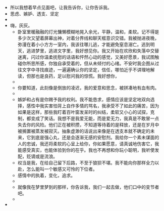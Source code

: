 - 所以我想着早点见面吧，让我告诉你，让你告诉我。
- 思虑、嫉妒、透支、坚定
-
- 嗨，灰灰。
	- 卧室里暖融融的灯光慵懒模糊地晃入余光，平静，温和，柔软。记不得是多少次又望着屏幕出神，对着分界线和聊天框意识交错。我被抛进夜晚，弥漫在着小小方方一室内，我该往哪儿逃，才能避免窒息溺亡。逃到明天，逃进梦里，逃进文字里，我好想见你。我又开始在欢欣和失落中交替迷离，闪过你温柔抚慰的话语和怦然心动的感觉，又美好愿景，我试图触碰你所思所感，你独自承受着的，但从未倾付的心绪。不安时我企图从过往文字中寻找痕迹，一遍遍确认你的坚定，信任，哪怕近乎不讲理地解读，但那也是良药，足以慰问我的惊慌。我好想你，
	-
	- 你要知道，此刻像是倒放的凌迟，我的爱意和思念，被拼凑地有血有肉。
	-
	- 嫉妒和占有是你赐予我的权利。我不能恳求，感情应该是坚定地双向选择，感性中我实害怕背上自作多情的骂名，我承受不了如此的痛苦，因为如果是这样，那些我盯着百叶窗发呆时的纠结，柔软又小心的试探，克制，都变成了笑话。我想不是我爱无能，而是爱无力，我真是不敢冒一点失去你的风险。他们正在被积攒，不知道等待着的是释放，还是在岁月中被搁置被蒸发被寂灭。抽象虚渺的话说出来像是在透支本就不确定的未来，它到底是强心丸，还是会逐渐无感的安慰剂。我给你一个素未谋面的人的忠诚，我还将柔软的心呈上给你，你如果愿意，请真诚地伤害它，我能感受真实，也能体验到你的在乎。我也不再想和你玩小聪明，我听使发配，贬谪或是流浪。
	- 权当是我，在给自己留下后路，不至于狼狈不堪。我不能向你那样全力以赴，怎么能叫一个敏感又可怜的下位者。
	- 感情中的执着，变化，追求。
	-
	- 就像我在梦里梦到的那样，你告诉我，我们一起去做，他们口中的变节者吧。
	-
-